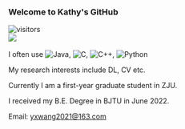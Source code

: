 ### Welcome to Kathy's GitHub

![visitors](https://visitor-badge.glitch.me/badge?page_id=Katherine121.Katherine121.README)&emsp;&emsp;&emsp;&emsp;&emsp;&emsp;&emsp;&emsp;&emsp;&emsp;&emsp;&emsp;&emsp;&emsp;&emsp;&emsp;&emsp;&emsp;&emsp;&emsp;&emsp;&emsp;&emsp;&emsp;&emsp;&emsp;&emsp;&emsp;&emsp;&emsp;&emsp; <br>
![](https://github-readme-stats.vercel.app/api?username=Katherine121&show_icons=true&theme=tokyonight&count_private=true) &emsp;&emsp; <br>

I often use ![Java](https://img.shields.io/badge/-Java-3f4441?style=plastic&logo=Java), ![C](https://img.shields.io/badge/-C-8fcfd1?style=plastic&logo=C), ![C++](https://img.shields.io/badge/-C%2B%2B-8fcfd1?style=plastic&logo=C%2B%2B), ![Python](https://img.shields.io/badge/-Python-8fcfd1?style=plastic&logo=Python)

My research interests include DL, CV etc.

Currently I am a first-year graduate student in ZJU.

I received my B.E. Degree in BJTU in June 2022.

Email: yxwang2021@163.com
